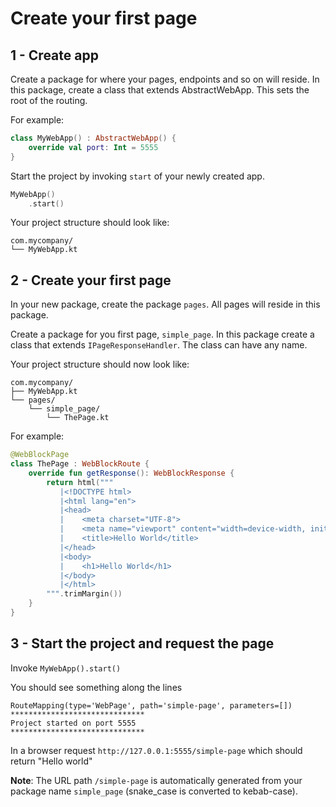 # Create your first page
## 1 - Create app
Create a package for where your pages, endpoints and so on will reside.
In this package, create a class that extends AbstractWebApp.
This sets the root of the routing.

For example:
```kotlin
class MyWebApp() : AbstractWebApp() {
    override val port: Int = 5555
}
```

Start the project by invoking `start` of your newly created app.

```kotlin
MyWebApp()
    .start()
```

Your project structure should look like:
```
com.mycompany/
└── MyWebApp.kt
```

## 2 - Create your first page
In your new package, create the package `pages`.
All pages will reside in this package.

Create a package for you first page, `simple_page`.
In this package create a class that extends `IPageResponseHandler`.
The class can have any name.

Your project structure should now look like:
```
com.mycompany/
├── MyWebApp.kt
└── pages/
    └── simple_page/
        └── ThePage.kt
```

For example:
```kotlin
@WebBlockPage
class ThePage : WebBlockRoute {
    override fun getResponse(): WebBlockResponse {
        return html("""
           |<!DOCTYPE html>
           |<html lang="en">
           |<head>
           |    <meta charset="UTF-8">
           |    <meta name="viewport" content="width=device-width, initial-scale=1.0">
           |    <title>Hello World</title>
           |</head>
           |<body>
           |    <h1>Hello World</h1>
           |</body>
           |</html>
        """.trimMargin())
    }
}
```


## 3 - Start the project and request the page
Invoke `MyWebApp().start()`

You should see something along the lines
```
RouteMapping(type='WebPage', path='simple-page', parameters=[])
******************************
Project started on port 5555
******************************
```

In a browser request `http://127.0.0.1:5555/simple-page` which should return "Hello world"

**Note**: The URL path `/simple-page` is automatically generated from your package name `simple_page` (snake_case is converted to kebab-case).
